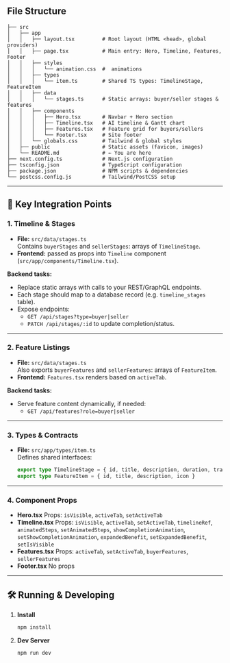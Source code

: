 
## File Structure
````
├── src
│   ├── app
│   │   ├── layout.tsx         # Root layout (HTML <head>, global providers)
│   │   ├── page.tsx           # Main entry: Hero, Timeline, Features, Footer
│   │   ├── styles
│   │   │   └── animation.css  #  animations
│   │   ├── types
│   │   │   └── item.ts        # Shared TS types: TimelineStage, FeatureItem
│   │   ├── data
│   │   │   └── stages.ts      # Static arrays: buyer/seller stages & features
│   │   ├── components
│   │   │   ├── Hero.tsx       # Navbar + Hero section
│   │   │   ├── Timeline.tsx   # AI timeline & Gantt chart
│   │   │   ├── Features.tsx   # Feature grid for buyers/sellers
│   │   │   └── Footer.tsx     # Site footer
│   │   └── globals.css        # Tailwind & global styles
│   ├── public                 # Static assets (favicon, images)
│   └── README.md              # ← You are here
├── next.config.ts             # Next.js configuration
├── tsconfig.json              # TypeScript configuration
├── package.json               # NPM scripts & dependencies
└── postcss.config.js          # Tailwind/PostCSS setup

````

---

## 🔗 Key Integration Points

### 1. Timeline & Stages
- **File:** `src/data/stages.ts`  
  Contains `buyerStages` and `sellerStages`: arrays of `TimelineStage`.  
- **Frontend:** passed as props into `Timeline` component (`src/app/components/Timeline.tsx`).

**Backend tasks:**
- Replace static arrays with calls to your REST/GraphQL endpoints.
- Each stage should map to a database record (e.g. `timeline_stages` table).
- Expose endpoints:
  - `GET /api/stages?type=buyer|seller`
  - `PATCH /api/stages/:id` to update completion/status.

---

### 2. Feature Listings
- **File:** `src/data/stages.ts`  
  Also exports `buyerFeatures` and `sellerFeatures`: arrays of `FeatureItem`.  
- **Frontend:** `Features.tsx` renders based on `activeTab`.

**Backend tasks:**
- Serve feature content dynamically, if needed:
  - `GET /api/features?role=buyer|seller`

---

### 3. Types & Contracts
- **File:** `src/app/types/item.ts`  
  Defines shared interfaces:
  ```ts
  export type TimelineStage = { id, title, description, duration, traditionalDuration, aiBenefit, isCompleted }
  export type FeatureItem = { id, title, description, icon }
---

### 4. Component Props

* **Hero.tsx**
  Props: `isVisible`, `activeTab`, `setActiveTab`
* **Timeline.tsx**
  Props: `isVisible`, `activeTab`, `setActiveTab`, `timelineRef`, `animatedSteps`, `setAnimatedSteps`, `showCompletionAnimation`, `setShowCompletionAnimation`, `expandedBenefit`, `setExpandedBenefit`, `setIsVisible`
* **Features.tsx**
  Props: `activeTab`, `setActiveTab`, `buyerFeatures`, `sellerFeatures`
* **Footer.tsx**
  No props

---

## 🛠️ Running & Developing

1. **Install**

   ```bash
   npm install
   ```
2. **Dev Server**

   ```bash
   npm run dev
   ```

